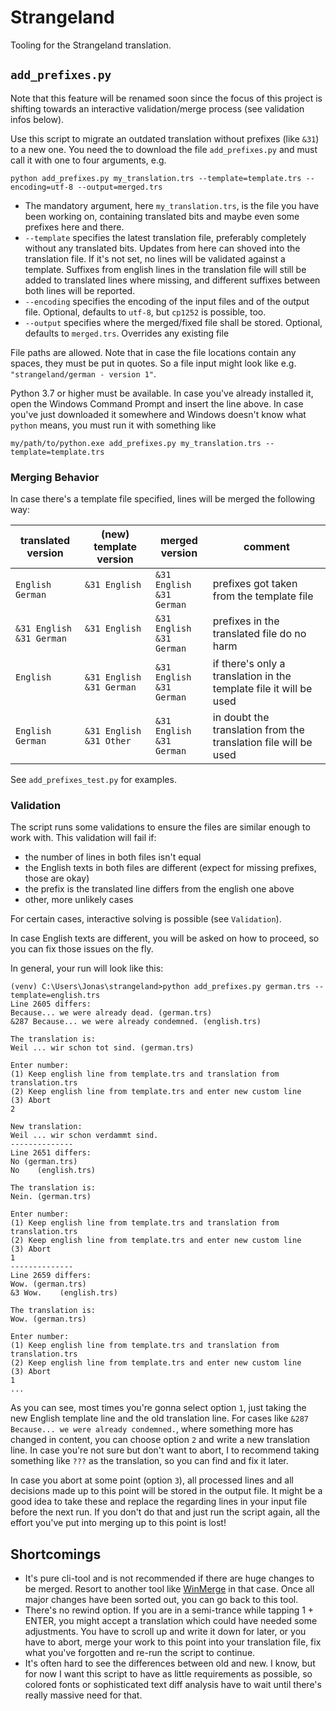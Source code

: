# Strangeland

Tooling for the Strangeland translation.

## `add_prefixes.py`

Note that this feature will be renamed soon since the focus of this project is shifting towards an interactive
validation/merge process (see validation infos below).

Use this script to migrate an outdated translation without prefixes (like `&31`) to a new one. You need the to download
the file `add_prefixes.py` and must call it with one to four arguments, e.g.

```shell
python add_prefixes.py my_translation.trs --template=template.trs --encoding=utf-8 --output=merged.trs
```

- The mandatory argument, here `my_translation.trs`, is the file you have been working on, containing translated bits
  and maybe even some prefixes here and there.
- `--template` specifies the latest translation file, preferably completely without any translated bits. Updates from
  here can shoved into the translation file. If it's not set, no lines will be validated against a template. Suffixes
  from english lines in the translation file will still be added to translated lines where missing, and different
  suffixes between both lines will be reported.
- `--encoding` specifies the encoding of the input files and of the output file. Optional, defaults to `utf-8`,
  but `cp1252` is possible, too.
- `--output` specifies where the merged/fixed file shall be stored. Optional, defaults to `merged.trs`. Overrides any
  existing file

File paths are allowed. Note that in case the file locations contain any spaces, they must be put in quotes. So a file
input might look like e.g. `"strangeland/german - version 1"`.

Python 3.7 or higher must be available. In case you've already installed it, open the Windows Command Prompt and insert
the line above. In case you've just downloaded it somewhere and Windows doesn't know what `python` means, you must run
it with something like

```shell
my/path/to/python.exe add_prefixes.py my_translation.trs --template=template.trs
```

### Merging Behavior

In case there's a template file specified, lines will be merged the following way:

| translated version | (new) template version | merged version  | comment |
|---|---|---|---|
| `English`<br>`German`  | `&31 English`<br>` ` | `&31 English`<br>`&31 German` | prefixes got taken from the template file
| `&31 English`<br>`&31 German`  | `&31 English`<br>` ` | `&31 English`<br>`&31 German` | prefixes in the translated file do no harm
| `English`<br>` ` | `&31 English`<br>`&31 German` | `&31 English`<br>`&31 German` | if there's only a translation in the template file it will be used
| `English`<br>`German` | `&31 English`<br>`&31 Other` | `&31 English`<br>`&31 German` | in doubt the translation from  the translation file will be used

See `add_prefixes_test.py` for examples.

### Validation

The script runs some validations to ensure the files are similar enough to work with. This validation will fail if:

- the number of lines in both files isn't equal
- the English texts in both files are different (expect for missing prefixes, those are okay)
- the prefix is the translated line differs from the english one above
- other, more unlikely cases

For certain cases, interactive solving is possible (see `Validation`).

In case English texts are different, you will be asked on how to proceed, so you can fix those issues on the fly.

In general, your run will look like this:

```
(venv) C:\Users\Jonas\strangeland>python add_prefixes.py german.trs --template=english.trs
Line 2605 differs:
Because... we were already dead. (german.trs)
&287 Because... we were already condemned. (english.trs)

The translation is:
Weil ... wir schon tot sind. (german.trs)

Enter number:
(1) Keep english line from template.trs and translation from translation.trs
(2) Keep english line from template.trs and enter new custom line
(3) Abort
2

New translation:
Weil ... wir schon verdammt sind.
--------------
Line 2651 differs:
No (german.trs)
No    (english.trs)

The translation is:
Nein. (german.trs)

Enter number:
(1) Keep english line from template.trs and translation from translation.trs
(2) Keep english line from template.trs and enter new custom line
(3) Abort
1
--------------
Line 2659 differs:
Wow. (german.trs)
&3 Wow.    (english.trs)

The translation is:
Wow. (german.trs)

Enter number:
(1) Keep english line from template.trs and translation from translation.trs
(2) Keep english line from template.trs and enter new custom line
(3) Abort
1
...
```

As you can see, most times you're gonna select option `1`, just taking the new English template line and the old
translation line. For cases like `&287 Because... we were already condemned.`, where something more has changed in
content, you can choose option `2` and write a new translation line. In case you're not sure but don't want to abort, I
to recommend taking something like `???` as the translation, so you can find and fix it later.

In case you abort at some point (option `3`), all processed lines and all decisions made up to this point will be stored
in the output file. It might be a good idea to take these and replace the regarding lines in your input file before the
next run. If you don't do that and just run the script again, all the effort you've put into merging up to this point is
lost!

## Shortcomings

- It's pure cli-tool and is not recommended if there are huge changes to be merged. Resort to another tool like
  [WinMerge](https://winmerge.org) in that case. Once all major changes have been sorted out, you can go back to this
  tool.
- There's no rewind option. If you are in a semi-trance while tapping 1 + ENTER, you might accept a translation which
  could have needed some adjustments. You have to scroll up and write it down for later, or you have to abort, merge
  your work to this point into your translation file, fix what you've forgotten and re-run the script to continue.
- It's often hard to see the differences between old and new. I know, but for now I want this script to have as little
  requirements as possible, so colored fonts or sophisticated text diff analysis have to wait until there's really
  massive need for that.
